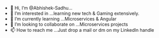 - 👋 Hi, I’m @Abhishek-Sadhu...
- 👀 I’m interested in ...learning new tech & Gaming extensively.
- 🌱 I’m currently learning ...Microservices & Angular
- 💞️ I’m looking to collaborate on ...Microservices projects
- 📫 How to reach me ...Just drop a mail or dm on my LinkedIn handle

<!---
Abhishek-Mike/Abhishek-Mike is a ✨ special ✨ repository because its `README.md` (this file) appears on your GitHub profile.
You can click the Preview link to take a look at your changes.
--->
